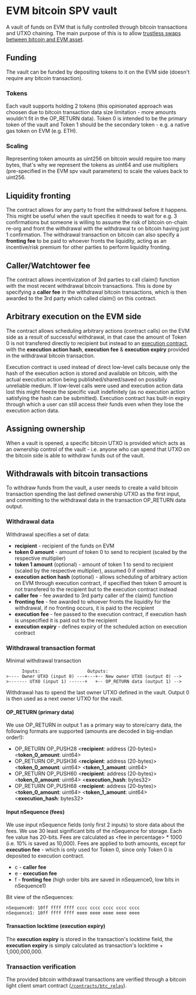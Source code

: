# EVM bitcoin SPV vault

A vault of funds on EVM that is fully controlled through bitcoin transactions and UTXO chaining. The main purpose of this is to allow [trustless swaps between bitcoin and EVM asset](https://docs.atomiq.exchange/spv-swaps-on-chain).

## Funding

The vault can be funded by depositing tokens to it on the EVM side (doesn't require any bitcoin transaction).

### Tokens

Each vault supports holding 2 tokens (this opinionated approach was choosen due to bitcoin transaction data size limitation - more amounts wouldn't fit in the OP_RETURN data). Token 0 is intended to be the primary token of the vault and Token 1 should be the secondary token - e.g. a native gas token on EVM (e.g. ETH).

### Scaling

Representing token amounts as uint256 on bitcoin would require too many bytes, that's why we represent the tokens as uint64 and use multipliers (pre-specified in the EVM spv vault parameters) to scale the values back to uint256.

## Liquidity fronting

The contract allows for any party to front the withdrawal before it happens. This might be useful when the vault specifies it needs to wait for e.g. 3 confirmations but someone is willing to assume the risk of bitcoin on-chain re-org and front the withdrawal with the withdrawal tx on bitcoin having just 1 confirmation. The withdrawal transaction on bitcoin can also specify a **fronting fee** to be paid to whoever fronts the liquidity, acting as an incentive/risk premium for other parties to perform liquidity fronting.

## Caller/Watchtower fee

The contract allows incentivization of 3rd parties to call claim() function with the most recent withdrawal bitcoin transactions. This is done by specifying a **caller fee** in the withdrawal bitcoin transactions, which is then awarded to the 3rd party which called claim() on this contract.

## Arbitrary execution on the EVM side

The contract allows scheduling arbitrary actions (contract calls) on the EVM side as a result of successful withdrawal, in that case the amount of Token 0 is not transfered directly to recipient but instead to an [execution contract](../execution_contract), with the **execution action hash**, **execution fee** & **execution expiry** provided in the withdrawal bitcoin transaction.

Execution contract is used instead of direct low-level calls because only the hash of the execution action is stored and available on bitcoin, with the actual execution action being published/shared/saved on possibily unreliable medium. If low-level calls were used and execution action data lost this might freeze the specific vault indefinitely (as no execution action satisfying the hash can be submitted). Execution contract has built-in expiry through which a user can still access their funds even when they lose the execution action data.

## Assigning ownership

When a vault is opened, a specific bitcoin UTXO is provided which acts as an ownership control of the vault - i.e. anyone who can spend that UTXO on the bitcoin side is able to withdraw funds out of the vault.

## Withdrawals with bitcoin transactions

To withdraw funds from the vault, a user needs to create a valid bitcoin transaction spending the last defined ownership UTXO as the first input, and committing to the withdrawal data in the transaction OP_RETURN data output.

### Withdrawal data

Withdrawal specifies a set of data:

- **recipient** - recipient of the funds on EVM
- **token 0 amount** - amount of token 0 to send to recipient (scaled by the respective multiplier)
- **token 1 amount** (optional) - amount of token 1 to send to recipient (scaled by the respective multiplier), assumed 0 if omitted
- **execution action hash** (optional) - allows scheduling of arbitrary action on EVM through execution contract, if specified then token 0 amount is not transfered to the recipient but to the execution contract instead
- **caller fee** - fee awarded to 3rd party caller of the claim() function
- **fronting fee** - fee awarded to whoever fronts the liquidity for the withdrawal, if no fronting occurs, it is paid to the recipient
- **execution fee** - fee passed to the execution contract, if execution hash is unspecified it is paid out to the recipient
- **execution expiry** - defines expiry of the scheduled action on execution contract

### Withdrawal transaction format

Minimal withdrawal transaction

```                         
      Inputs:                  Outputs:       
>---- Owner UTXO (input 0) ---+---+-- New owner UTXO (output 0) -->
>------- UTXO (input 1) ------+   +-- OP_RETURN data (output 1) -->
```

Withdrawal has to spend the last owner UTXO defined in the vault. Output 0 is then used as a next owner UTXO for the vault.

#### OP_RETURN (primary data)

We use OP_RETURN in output 1 as a primary way to store/carry data, the following formats are supported (amounts are decoded in big-endian order!):

- OP_RETURN OP_PUSH28 \<**recipient**: address (20-bytes)\> \<**token_0_amount**: uint64\>
- OP_RETURN OP_PUSH36 \<**recipient**: address (20-bytes)\> \<**token_0_amount**: uint64\> \<**token_1_amount**: uint64\>
- OP_RETURN OP_PUSH60 \<**recipient**: address (20-bytes)\> \<**token_0_amount**: uint64\> \<**execution_hash**: bytes32\>
- OP_RETURN OP_PUSH68 \<**recipient**: address (20-bytes)\> \<**token_0_amount**: uint64\> \<**token_1_amount**: uint64\> \<**execution_hash**: bytes32\>

#### Input nSequence (fees)

We use input nSequence fields (only first 2 inputs) to store data about the fees. We use 30 least significant bits of the nSequence for storage. Each fee value has 20-bits. Fees are calculated as \<fee in percentage\> \* 1000 (i.e. 10% is saved as 10,000). Fees are applied to both amounts, except for **execution fee** - which is only used for Token 0, since only Token 0 is deposited to execution contract.

- c - **caller fee**
- e - **execution fee**
- f - **fronting fee** (high order bits are saved in nSequence0, low bits in nSequence1)

Bit view of the nSequences:

```
nSequence0: 10ff ffff ffff cccc cccc cccc cccc cccc
nSequence1: 10ff ffff ffff eeee eeee eeee eeee eeee
```

#### Transaction locktime (execution expiry)

The **execution expiry** is stored in the transaction's locktime field, the **execution expiry** is simply calculated as transaction's locktime + 1,000,000,000.

### Transaction verification

The provided bitcoin withdrawal transactions are verified through a bitcoin light client smart contract ([`/contracts/btc_relay`](../btc_relay)).
